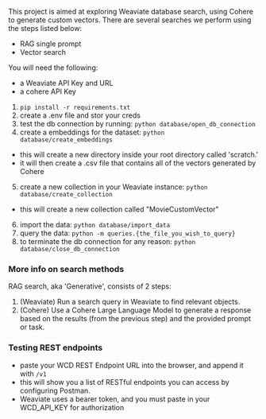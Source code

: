 This project is aimed at exploring Weaviate  database search, using Cohere to generate custom vectors.
There are several searches we perform using the steps listed below:
- RAG single prompt
- Vector search

You will need the following:
- a Weaviate API Key and URL
- a cohere API Key

1. `pip install -r requirements.txt`
2. create a .env file and stor your creds
3. test the db connection by running: `python database/open_db_connection`
4. create a embeddings for the dataset: `python database/create_embeddings`
- this will create a new directory inside your root directory called 'scratch.'
- it will then create a .csv file that contains all of the vectors generated by Cohere
5. create a new collection in your Weaviate instance: `python database/create_collection`
- this will create a new collection called "MovieCustomVector"
6. import the data: `python database/import_data`
7. query the data: `python -m queries.{the_file_you_wish_to_query}`
8. to terminate the db connection for any reason: `python database/close_db_connection`

### More info on search methods
RAG search, aka 'Generative', consists of 2 steps:
1. (Weaviate) Run a search query in Weaviate to find relevant objects.
2. (Cohere) Use a Cohere Large Language Model to generate a response based on the results (from the previous step) and the provided prompt or task.

### Testing REST endpoints
- paste your WCD REST Endpoint URL into the browser, and append it with `/v1`
- this will show you a list of RESTful endpoints you can access by configuring Postman.
- Weaviate uses a bearer token, and you must paste in your WCD_API_KEY for authorization
